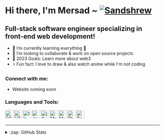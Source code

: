 # Hi there, I'm Mersad ~ [![Sandshrew](https://img.pokemondb.net/sprites/ruby-sapphire/normal/sandshrew.png)](https://pokemondb.net/pokedex/sandshrew)

## Full-stack software engineer specializing in front-end web development!

- 🌱 I’m currently learning everything 🤣
- 📌 I’m looking to collaborate & work on open source projects
- 🥅 2023 Goals: Learn more about web3
- ⚡ Fun fact: I love to draw & also watch anime while I'm not coding

### Connect with me:

- Website coming soon 

### Languages and Tools:

<img align="left" alt="CSS 3" width="26px" src="https://cdn.jsdelivr.net/gh/devicons/devicon/icons/css3/css3-original.svg"/> 
<img align="left" alt="HTML 5" width="26px" src="https://cdn.jsdelivr.net/gh/devicons/devicon/icons/html5/html5-original.svg"/> 
<img align="left" alt="Illustrator" width="26px" src="https://cdn.jsdelivr.net/gh/devicons/devicon/icons/illustrator/illustrator-plain.svg"/>
<img align="left" alt="Javascript" width="26px" src="https://cdn.jsdelivr.net/gh/devicons/devicon/icons/javascript/javascript-original.svg"> 
<img align="left" alt="jQuery" width="26px" src="https://cdn.jsdelivr.net/gh/devicons/devicon/icons/jquery/jquery-original.svg"/> 
<img align="left" alt="MongoDB" width="26px" src="https://cdn.jsdelivr.net/gh/devicons/devicon/icons/mongodb/mongodb-original.svg"/> 
<img align="left" alt="My SQL" width="26px" src="https://cdn.jsdelivr.net/gh/devicons/devicon/icons/mysql/mysql-original.svg"/> 
<img align="left" alt="Photoshop" width="26px" src="https://cdn.jsdelivr.net/gh/devicons/devicon/icons/photoshop/photoshop-plain.svg"/>
<img align="left" alt="React" width="26px" src="https://cdn.jsdelivr.net/gh/devicons/devicon/icons/react/react-original.svg"/>

<br />
<br />

---

<details>
  <summary>:zap: GitHub Stats</summary>

  <img align="left" alt="m-botic's GitHub Stats" src="https://github-readme-stats.vercel.app/api?username=m-botic&show_icons=true&hide_border=false&title_color=ff652f&icon_color=FFE400&bg_color=09131B&text_color=ffffff&border_color=0c1a25" />

</details>

